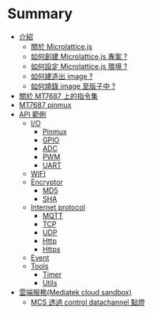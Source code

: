 # Summary
* [介紹](intro/README.md)
  * [關於 Microlattice.js]()
  * [如何創建 Microlattice.js 專案 ?](intro/README.md)
  * [如何設定 Microlattice.js 環境 ?]()
  * [如何建造出 image ?]()
  * [如何燒錄 image 至版子中 ?]()
* [關於 MT7687 上的指令集]()
* [MT7687 pinmux]() 
* [API 範例](api/README.md)
  * [I/O](api/ioREADME.md)
    * [Pinmux](api/pinmux.md)
    * [GPIO](api/gpio.md)
    * [ADC](api/adc.md)
    * [PWM](api/pwm.md)
    * [UART](api/uart.md)
  * [WIFI](api/wifi.md)
  * [Encryptor](api/encryptorREADME.md)
    * [MD5](api/md5.md)
    * [SHA](api/sha.md)
  * [Internet protocol](api/internetprotocolREADME.md)
    * [MQTT](api/mqtt.md)
    * [TCP](api/tcp.md)
    * [UDP](api/udp.md)
    * [Http](api/http.md)
    * [Https](api/https.md)
  * [Event](api/event.md)
  * [Tools](api/toolsREADME.md)
    * [Timer](api/timer.md)
    * [Utils](api/utils.md)
* [雲端服務(Mediatek cloud sandbox)](cloud/README.md)
  * [MCS 透過 control datachannel 點燈]()